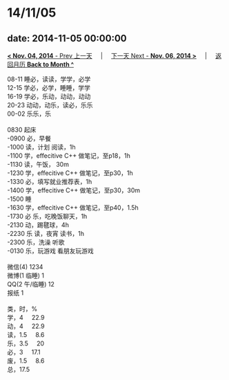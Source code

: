# 14/11/05

date: 2014-11-05 00:00:00
---
[**< Nov. 04, 2014** - Prev 上一天](/lifelogs/2014/11/d04.html) &nbsp; &nbsp; | &nbsp; &nbsp; [下一天 Next - **Nov. 06, 2014 >**](/lifelogs/2014/11/d06.html) &nbsp; &nbsp; |  &nbsp; &nbsp; [返回月历 **Back to Month ^**](/lifelogs/2014/11/index.html)
<br/>
<div>08-11 睡必，读读，学学，必学<br/>12-15 学必，必学，睡睡，学学<br/>16-19 学必，乐动，动动，动动<br/>20-23 动动，动乐，读必，乐乐</div><div>00-02 乐乐，乐<br/><div><br/></div>0830 起床<br/>-0900 必，早餐<br/>-1000 读，计划 阅读，1h<br/>-1100 学，effecitive C++ 做笔记，至p18，1h<br/>-1130 读，午饭， 30m<br/>-1230 学，effecitive C++ 做笔记，至p30，1h<br/>-1330 必，填写就业推荐表，1h<br/>-1400 学，effecitive C++ 做笔记，至p30，30m<br/>-1500 睡<br/>-1630 学，effecitive C++ 做笔记，至p40，1.5h<br/>-1730 必 乐，吃晚饭聊天，1h<br/>-2130 动，踢毽球，4h<br/>-2230 乐 读，夜宵 读书，1h</div><div>-2300 乐，洗澡 听歌</div><div>-0130 乐，玩游戏 看朋友玩游戏<div><br/></div>微信(4) 1234<br/>微博(1 临睡) 1<br/>QQ(2 午/临睡) 12<br/>报纸 1<div><br/></div>类，时，%<br/>学，4     22.9<br/>动，4     22.9<br/>读，1.5     8.6<br/>乐，3.5     20<br/>必，3     17.1<br/>废，1.5     8.6<br/>总，17.5</div>
